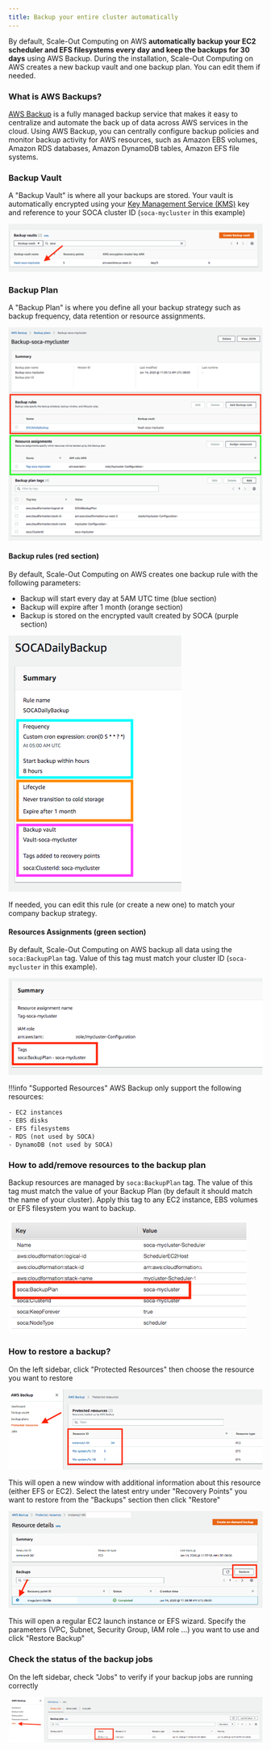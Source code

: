 ```yaml
---
title: Backup your entire cluster automatically
---
```


By default, Scale-Out Computing on AWS **automatically backup your EC2 scheduler and EFS filesystems every day and keep the backups for 30 days** using AWS Backup. During the installation, Scale-Out Computing on AWS creates a new backup vault and one backup plan. You can edit them if needed.

### What is AWS Backups?

[AWS Backup](https://aws.amazon.com/backup/) is a fully managed backup service that makes it easy to centralize and automate the back up of data across AWS services in the cloud. 
Using AWS Backup, you can centrally configure backup policies and monitor backup activity for AWS resources, such as Amazon EBS volumes, Amazon RDS databases, Amazon DynamoDB tables, Amazon EFS file systems.

### Backup Vault

A "Backup Vault" is where all your backups are stored. Your vault is automatically encrypted using your [Key Management Service (KMS)](https://aws.amazon.com/kms/) key and reference to your SOCA cluster ID (`soca-mycluster` in this example)

![](../imgs/backup-plan-6.png)

### Backup Plan

A "Backup Plan" is where you define all your backup strategy such as backup frequency, data retention or resource assignments.

![](../imgs/backup-plan-3.png)

#### Backup rules (red section)

By default, Scale-Out Computing on AWS creates one backup rule with the following parameters:

   - Backup will start every day at 5AM UTC time (blue section)
   - Backup will expire after 1 month (orange section)
   - Backup is stored on the encrypted vault created by SOCA (purple section)

![](../imgs/backup-plan-4.png)

If needed, you can edit this rule (or create a new one) to match your company backup strategy.

####  Resources Assignments (green section)

By default, Scale-Out Computing on AWS backup all data using the `soca:BackupPlan` tag. Value of this tag must match your cluster ID (`soca-mycluster` in this example).

![](../imgs/backup-plan-2.png)

!!!info "Supported Resources"
    AWS Backup only support the following resources:
    
    - EC2 instances
    - EBS disks
    - EFS filesystems
    - RDS (not used by SOCA)
    - DynamoDB (not used by SOCA)



### How to add/remove resources to the backup plan

Backup resources are managed by `soca:BackupPlan` tag. The value of this tag must match the value of your Backup Plan (by default it should match the name of your cluster).
Apply this tag to any EC2 instance, EBS volumes or EFS filesystem you want to backup.

![](../imgs/backup-plan-1.png)


### How to restore a backup?

On the left sidebar, click "Protected Resources" then choose the resource you want to restore

![](../imgs/backup-plan-8.png)

This will open a new window with additional information about this resource (either EFS or EC2). Select the latest entry under "Recovery Points" you want to restore from the "Backups" section then click "Restore"

![](../imgs/backup-plan-9.png)

This will open a regular EC2 launch instance or EFS wizard. Specify the parameters (VPC, Subnet, Security Group, IAM role ...) you want to use and click "Restore Backup"



### Check the status of the backup jobs

On the left sidebar, check "Jobs" to verify if your backup jobs are running correctly

![](../imgs/backup-plan-5.png)







